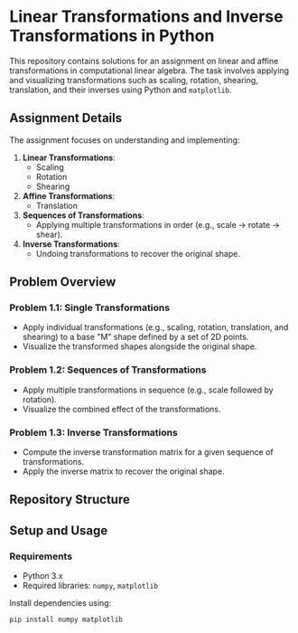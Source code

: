 # Linear Transformations and Inverse Transformations in Python

This repository contains solutions for an assignment on linear and affine transformations in computational linear algebra. The task involves applying and visualizing transformations such as scaling, rotation, shearing, translation, and their inverses using Python and `matplotlib`.

## Assignment Details

The assignment focuses on understanding and implementing:
1. **Linear Transformations**:
   - Scaling
   - Rotation
   - Shearing
2. **Affine Transformations**:
   - Translation
3. **Sequences of Transformations**:
   - Applying multiple transformations in order (e.g., scale → rotate → shear).
4. **Inverse Transformations**:
   - Undoing transformations to recover the original shape.

## Problem Overview

### Problem 1.1: Single Transformations
- Apply individual transformations (e.g., scaling, rotation, translation, and shearing) to a base "M" shape defined by a set of 2D points.
- Visualize the transformed shapes alongside the original shape.

### Problem 1.2: Sequences of Transformations
- Apply multiple transformations in sequence (e.g., scale followed by rotation).
- Visualize the combined effect of the transformations.

### Problem 1.3: Inverse Transformations
- Compute the inverse transformation matrix for a given sequence of transformations.
- Apply the inverse matrix to recover the original shape.

## Repository Structure


## Setup and Usage

### Requirements
- Python 3.x
- Required libraries: `numpy`, `matplotlib`

Install dependencies using:
```bash
pip install numpy matplotlib
